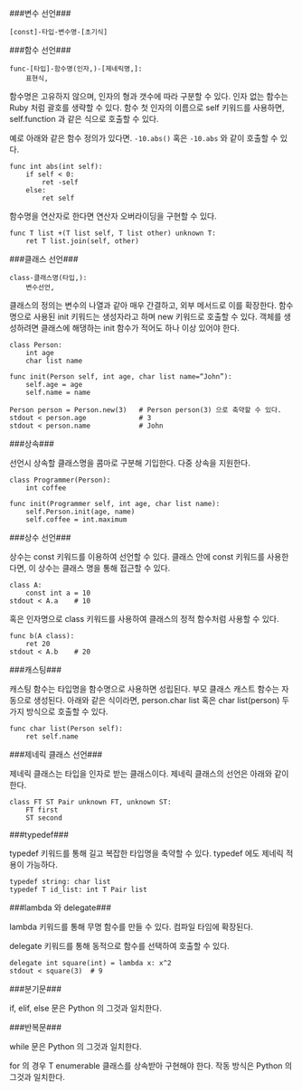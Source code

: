###변수 선언###
```
[const]-타입-변수명-[초기식]
```
###함수 선언###
```
func-[타입]-함수명(인자,)-[제네릭명,]:
	표현식,
```
함수명은 고유하지 않으며, 인자의 형과 갯수에 따라 구분할 수 있다.
인자 없는 함수는 Ruby 처럼 괄호를 생략할 수 있다.
함수 첫 인자의 이름으로 self 키워드를 사용하면, self.function 과 같은 식으로 호출할 수 있다.

예로 아래와 같은 함수 정의가 있다면. `-10.abs()` 혹은 `-10.abs` 와 같이 호출할 수 있다.
```
func int abs(int self):
	if self < 0:
		ret -self
	else:
		ret self
```
함수명을 연산자로 한다면 연산자 오버라이딩을 구현할 수 있다.
```
func T list +(T list self, T list other) unknown T:
	ret T list.join(self, other)
```
###클래스 선언###
```
class-클래스명(타입,):
	변수선언,
```
클래스의 정의는 변수의 나열과 같아 매우 간결하고, 외부 메서드로 이를 확장한다.
함수 명으로 사용된 init 키워드는 생성자라고 하며 new 키워드로 호출할 수 있다.
객체를 생성하려면 클래스에 해댕하는 init 함수가 적어도 하나 이상 있어야 한다.
```
class Person:
	int age
	char list name

func init(Person self, int age, char list name=“John”):
	self.age = age
	self.name = name

Person person = Person.new(3) 	# Person person(3) 으로 축약할 수 있다.
stdout < person.age 			# 3
stdout < person.name 			# John
```
###상속###

선언시 상속할 클래스명을 콤마로 구분해 기입한다. 다중 상속을 지원한다.
```
class Programmer(Person):
	int coffee

func init(Programmer self, int age, char list name):
	self.Person.init(age, name)
	self.coffee = int.maximum
```
###상수 선언###

상수는 const 키워드를 이용하여 선언할 수 있다.
클래스 안에 const 키워드를 사용한다면, 이 상수는 클래스 명을 통해 접근할 수 있다.
```
class A:
	const int a = 10
stdout < A.a	# 10
```
혹은 인자명으로 class 키워드를 사용하여 클래스의 정적 함수처럼 사용할 수 있다.
```
func b(A class):	
	ret 20
stdout < A.b	# 20
```
###캐스팅###

캐스팅 함수는 타입명을 함수명으로 사용하면 성립된다. 부모 클래스 캐스트 함수는 자동으로 생성된다.
아래와 같은 식이라면, person.char list 혹은 char list(person) 두 가지 방식으로 호출할 수 있다.
```
func char list(Person self):
	ret self.name
```
###제네릭 클래스 선언###

제네릭 클래스는 타입을 인자로 받는 클래스이다.
제네릭 클래스의 선언은 아래와 같이 한다.
```
class FT ST Pair unknown FT, unknown ST:
	FT first
	ST second
```
###typedef###

typedef 키워드를 통해 길고 복잡한 타입명을 축약할 수 있다. 
typedef 에도 제네릭 적용이 가능하다.
```
typedef string: char list
typedef T id_list: int T Pair list
```
###lambda 와 delegate###

lambda 키워드를 통해 무명 함수를 만들 수 있다. 컴파일 타임에 확장된다.

delegate 키워드를 통해 동적으로 함수를 선택하여 호출할 수 있다.
```
delegate int square(int) = lambda x: x^2
stdout < square(3) 	# 9
```
###분기문###

if, elif, else 문은 Python 의 그것과 일치한다.

###반복문###

while 문은 Python 의 그것과 일치한다.

for 의 경우 T enumerable 클래스를 상속받아 구현해야 한다.
작동 방식은 Python 의 그것과 일치한다.